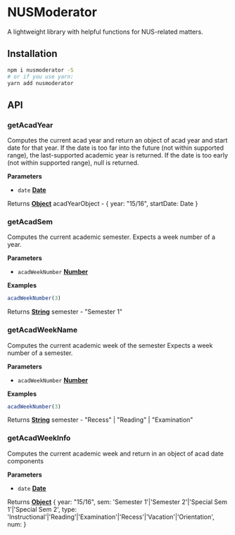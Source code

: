 # NUSModerator

A lightweight library with helpful functions for NUS-related matters.

## Installation

```sh
npm i nusmoderator -S
# or if you use yarn:
yarn add nusmoderator
```

## API

### getAcadYear

Computes the current acad year and return an object of acad year and start date for that year.
If the date is too far into the future (not within supported range),
the last-supported academic year is returned.
If the date is too early (not within supported range), null is returned.

**Parameters**

-   `date` **[Date](https://developer.mozilla.org/en-US/docs/Web/JavaScript/Reference/Global_Objects/Date)** 

Returns **[Object](https://developer.mozilla.org/en-US/docs/Web/JavaScript/Reference/Global_Objects/Object)** acadYearObject - { year: "15/16", startDate: Date }

### getAcadSem

Computes the current academic semester.
Expects a week number of a year.

**Parameters**

-   `acadWeekNumber` **[Number](https://developer.mozilla.org/en-US/docs/Web/JavaScript/Reference/Global_Objects/Number)** 

**Examples**

```javascript
acadWeekNumber(3)
```

Returns **[String](https://developer.mozilla.org/en-US/docs/Web/JavaScript/Reference/Global_Objects/String)** semester - "Semester 1"

### getAcadWeekName

Computes the current academic week of the semester
Expects a week number of a semester.

**Parameters**

-   `acadWeekNumber` **[Number](https://developer.mozilla.org/en-US/docs/Web/JavaScript/Reference/Global_Objects/Number)** 

**Examples**

```javascript
acadWeekNumber(3)
```

Returns **[String](https://developer.mozilla.org/en-US/docs/Web/JavaScript/Reference/Global_Objects/String)** semester - "Recess" | "Reading" | "Examination"

### getAcadWeekInfo

Computes the current academic week and return in an object of acad date components

**Parameters**

-   `date` **[Date](https://developer.mozilla.org/en-US/docs/Web/JavaScript/Reference/Global_Objects/Date)** 

Returns **[Object](https://developer.mozilla.org/en-US/docs/Web/JavaScript/Reference/Global_Objects/Object)** {
year: "15/16",
sem: 'Semester 1'|'Semester 2'|'Special Sem 1'|'Special Sem 2',
type: 'Instructional'|'Reading'|'Examination'|'Recess'|'Vacation'|'Orientation',
num: <weekNum>
}
